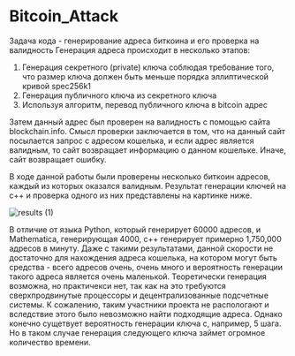# Bitcoin_Attack

Задача кода - генерирование адреса биткоина и его проверка на валидность
Генерация адреса происходит в несколько этапов:
  1. Генерация секретного (private) ключа соблюдая требование того, что размер ключа должен быть меньше порядка эллиптической кривой spec256k1
  2. Генерация публичного ключа из секретного ключа
  3. Используя алгоритм, перевод публичного ключа в bitcoin адрес
  
Затем данный адрес был проверен на валидность с помощью сайта blockchain.info. Смысл проверки заключается в том, что на данный сайт посылается запрос с адресом кошелька,
и если адрес является валидным, то сайт возвращает информацию о данном кошельке. Иначе, сайт возвращает ошибку.

В ходе данной работы были проверены несколько биткоин адресов, каждый из которых оказался валидным.
Результат генерации ключей на с++ и проверка одного из них представлены на картинке ниже.

![results (1)](https://user-images.githubusercontent.com/61231276/119271755-8d868e80-bc0b-11eb-8d4e-ea909a49142c.png)

В отличие от языка Python, который генерирует 60000 адресов, и Mathematica, генерирующая 4000, c++ генерирует примерно 1,750,000 адресов в минуту. 
Даже с такими результатами, данной скорости не достаточно для нахождения адреса кошелька, на котором могут быть средства - всего адресов очень, очень много и вероятность 
генерации такого адреса является очень маленькой. Теоретически генерация возможна, но практичекси нет, так как на это требуются сверхпродвинутые процессоры и децентрализованные
подсчетные системы. К сожалению, таким участники проекта не распологают и вследствие этого было невозможно найти подходящие адреса. Однако конечно сущетвует вероятность
генерации ключа с, например, 5 шага. Но в таком случае генерация следующего ключа займет огромное количество времени.



